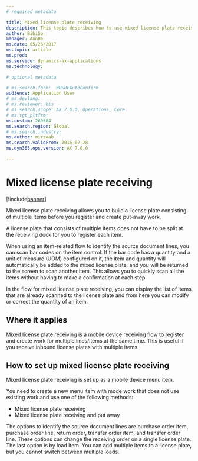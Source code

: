 ```yaml
---
# required metadata

title: Mixed license plate receiving
description: This topic describes how to use mixed license plate receiving to register and create work for multiple items with a mobile device.
author: BibiSp
manager: AnnBe
ms.date: 05/26/2017
ms.topic: article
ms.prod: 
ms.service: dynamics-ax-applications
ms.technology: 

# optional metadata

# ms.search.form:  WHSRFAutoConfirm
audience: Application User
# ms.devlang: 
# ms.reviewer: bis
# ms.search.scope: AX 7.0.0, Operations, Core
# ms.tgt_pltfrm: 
ms.custom: 269384
ms.search.region: Global
# ms.search.industry: 
ms.author: mirzaab
ms.search.validFrom: 2016-02-28
ms.dyn365.ops.version: AX 7.0.0

---
```


# Mixed license plate receiving

[!include[banner](../includes/banner.md)]

Mixed license plate receiving allows you to build a license plate consisting of multiple items before you register and create put-away work. 

A license plate that consists of multiple items does not have to be split at the receiving dock for you to register each item. 

When using an item-related flow to identify the source document lines, you can scan bar codes on the item control. If the bar code has a quantity and a unit of measure (UOM) configured on it, the item and quantity will automatically be added to the mixed license plate, and you will be returned to the screen to scan another item. This allows you to quickly scan all the items without having to make a confirmation at each step. 

In the flow for mixed license plate receiving, you can display the list of items that are already scanned to the license plate and from here you can modify or correct the quantity of an item.

## Where it applies

Mixed license plate receiving is a mobile device receiving flow to register and create work for multiple lines/items at the same time. This is useful if you receive inbound license plates with multiple items. 

## How to set up mixed license plate receiving
Mixed license plate receiving is set up as a mobile device menu item.

You need to create a new menu item with mode work that does not use existing work and use one of the following methods:

- Mixed license plate receiving
- Mixed license plate receiving and put away

The options to identify the source document lines are purchase order item, purchase order line, return order, transfer order item, and transfer order line. These options can change the receiving order on a single license plate. The last option is by load item. You can add multiple items to a license plate, but you cannot switch between multiple loads.
